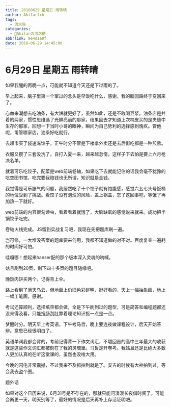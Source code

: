 ```yaml
---
title: 20180629 星期五 雨转晴
author: Akilarlxh
tags:
  - 流水账
categories:
  - 🍬Akilarの泡泡糖
abbrlink: 9e4d1a0f
date: 2018-06-29 14:45:00
---
```

# 6月29日 星期五 雨转晴

如果我醒的再晚一点，可能就不知道今天还是下过雨的了。

早上起来，脑子里第一个窜过的念头是早饭吃什么，感谢，我的脑回路终于变回来了。

心血来潮想去吃油条，有大饼就更好了，虽然如此，还是不敢喝豆浆。油条店是并着的两家，惯性思维选了光鲜亮丽的那家，结果回去才知道上次楠皮买的是夹缝中生存的那家，回想一下当时小哥的眼神，瞬间为自己势利的选择感到愧疚。管他呢，甭管哪家店，油条好吃就行。

去超市买了袋速冻饺子，正午时分不管是下楼拿外卖还是去后街吃都是一种煎熬。

衣服又攒了三套没洗了，自打入夏一来，越来越怠惰，这样子下去怕是要上六月枪决名单。

就着可乐吃饺子，配菜是web前端卷轴，如果吃下去就能记住的话我会毫不犹豫的吃空图书馆，吃完要我赔钱也无所谓，知识就是金钱。

我觉得是可乐胀气的问题，我居然吃了十个饺子就有饱腹感，感觉六幺七头号饭桶的地位受到了挑战。看饺子没有泡烂的风险，盖上锅盖，忘了这回事吧，等饿了再加热一下就好。

web前端的内容很勾馋虫，看着看着就饿了，大脑缺氧的感觉说来就来。成功把半锅饺子吃完。

卷轴火线完成。JS留到实战复习吧，我现在先把题库刷一遍。

岂可修，一大堆没答案的题库要来何用，我都不知道做的对不对。百度复查一遍耗的时间好可怕。

哇嘎哪！想起来hanser配的那个版本深入灵魂的呐喊。

姑且刷到20页，剩下四十多页的题目随缘吧。

晚饭肉饼买两个，记得背上伞。

路上看到了满天乌云，但地面上仍旧色彩鲜明，挺好看的，天上一幅抽象画，地上一幅工笔画，感谢。

考试还算顺利，选择填空都会做，全是下午刷到过的题型，可是简答和编程题都还没来得及看，只能搜肠刮肚靠着理论知识抠一点是一点。

梦醒时分。明天早上考英语，下午考马哲，晚上要连夜做课程设计，后天开始答辩。意思已经很明白了。

英语单词我都会背的，考前记得背一下作文词汇，不堪回首的高中三年最大的收获就是这些作文词汇都被刻在了我的灵魂里。马哲是开卷考。我姑且还是比绝大多数人更加认真的在听这堂课的，虽然也没啥大用。

今晚的闪电非常震撼，不过我来不及抓拍到就是了。安吉的时候有大神拍到过，等会我去盗个图。

题外话 

如果对这个日历来说，6月31号是不存在的，那就只能问漫漫长夜借时间了。可能会断更一天，明天别等了，最好的情况是后天再补上存活证明吧。